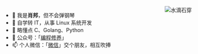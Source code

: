 <!--<p>
<img src="https://github-readme-stats.vercel.app/api?username=chopin11
&show_icons=true" alt="logo" align="left" style="margin-bottom: 20px;" />
</p>
-->

<img align="right" src="https://github-readme-stats.vercel.app/api?username=chopin11&show_icons=true&icon_color=CE1D2D&text_color=718096&bg_color=ffffff&hide_title=true"  alt="水滴石穿" align="right" style="margin-bottom: 20px;"/>


- 👋 我是**肖邦**，但不会弹钢琴
- 👀 自学转 IT，从事 Linux 系统开发
- 🌱 略懂点 C、Golang、Python
- 💞️ 公众号：「[编程修养](https://cdn.jsdelivr.net/gh/chopin11/image001/bcxy-000.jpeg)」
- 📫 个人微信：「[微信](https://cdn.jsdelivr.net/gh/chopin11/image001/chopin_wx.jpeg)」交个朋友，相互吹捧

<!---
chopin11/chopin11 is a ✨ special ✨ repository because its `README.md` (this file) appears on your GitHub profile.
You can click the Preview link to take a look at your changes.
--->
